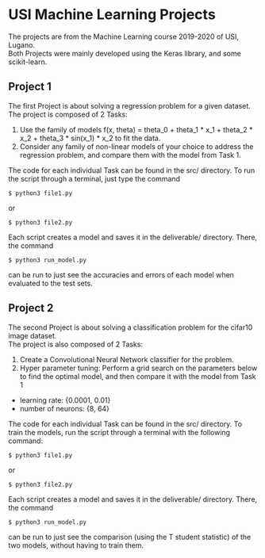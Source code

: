 # USI Machine Learning Projects

The projects are from the Machine Learning course 2019-2020 of USI, Lugano.  
Both Projects were mainly developed using the Keras library, and some scikit-learn.

## Project 1

The first Project is about solving a regression problem for a given dataset.  
The project is composed of 2 Tasks:

1. Use the family of models f(x, theta) = theta_0 + theta_1 * x_1 + theta_2 * x_2 + theta_3 * sin(x_1) * x_2 to fit the data.
2. Consider any family of non-linear models of your choice to address the regression problem, and compare them with the model from Task 1.

The code for each individual Task can be found in the src/ directory. To run the script through a terminal, just type the command
```console
$ python3 file1.py
```


or  
```console
$ python3 file2.py
```


Each script creates a model and saves it in the deliverable/ directory. There, the command  
```console
$ python3 run_model.py
```


can be run to just see the accuracies and errors of each model when evaluated to the test sets.


## Project 2

The second Project is about solving a classification problem for the cifar10 image dataset.  
The project is also composed of 2 Tasks:

1. Create a Convolutional Neural Network classifier for the problem.
2. Hyper parameter tuning: Perform a grid search on the parameters below to find the optimal model, and then compare it with the model from Task 1  
* learning rate: {0.0001, 0.01}  
* number of neurons: {8, 64}



The code for each individual Task can be found in the src/ directory. To train the models, run the script through a terminal with the following command:
```console
$ python3 file1.py
```

or  
```console
$ python3 file2.py
```


Each script creates a model and saves it in the deliverable/ directory. There, the command  
```console
$ python3 run_model.py
```


can be run to just see the comparison (using the T student statistic) of the two models, without having to train them.
